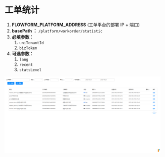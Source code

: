 # 工单统计

1. **FLOWFORM_PLATFORM_ADDRESS**  (工单平台的部署 IP + 端口)
2. **basePath ：**  `/platform/workorder/statistic`
3. **必填参数：**
   1. `uniTenantId`
   2. `bizToken`
4. **可选参数：**
   1. `lang`
   2. `recent` 
   3. `statsLevel`

![image-20230626175555445](./README.assets/image-20230626175555445.png)